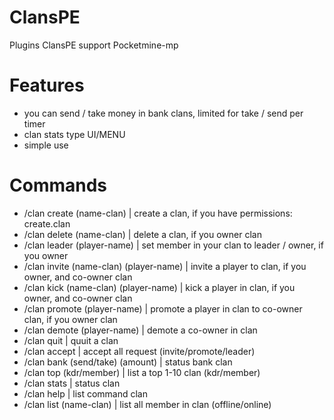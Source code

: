 # ClansPE
Plugins ClansPE support Pocketmine-mp

# Features
- you can send / take money in bank clans, limited for take / send per timer
- clan stats type UI/MENU
- simple use

# Commands
- /clan create (name-clan) | create a clan, if you have permissions: create.clan
- /clan delete (name-clan) | delete a clan, if you owner clan
- /clan leader (player-name) | set member in your clan to leader / owner, if you owner
- /clan invite (name-clan) (player-name) | invite a player to clan, if you owner, and co-owner clan
- /clan kick (name-clan) (player-name) | kick a player in clan, if you owner, and co-owner clan
- /clan promote (player-name) | promote a player in clan to co-owner clan, if you owner clan
- /clan demote (player-name) | demote a co-owner in clan
- /clan quit | quuit a clan
- /clan accept | accept all request (invite/promote/leader)
- /clan bank (send/take) (amount) | status bank clan
- /clan top (kdr/member) | list a top 1-10 clan (kdr/member)
- /clan stats | status clan
- /clan help | list command clan
- /clan list (name-clan) | list all member in clan (offline/online)
